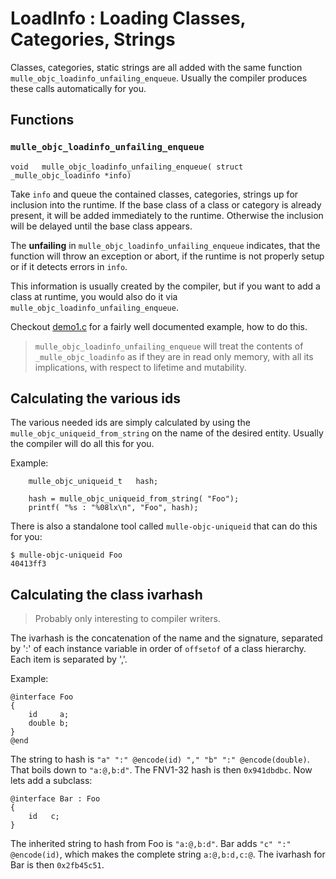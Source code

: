 # LoadInfo : Loading Classes, Categories, Strings

Classes, categories, static strings are all added with the same function
`mulle_objc_loadinfo_unfailing_enqueue`. Usually the compiler produces these calls automatically for you.

## Functions

### `mulle_objc_loadinfo_unfailing_enqueue`

```
void   mulle_objc_loadinfo_unfailing_enqueue( struct _mulle_objc_loadinfo *info)
```

Take `info` and queue the contained classes, categories, strings up for inclusion into the runtime. If the base class of a class or category is already present, it will be added immediately to the runtime. Otherwise the inclusion will be delayed until the base class appears.

The **unfailing** in `mulle_objc_loadinfo_unfailing_enqueue` indicates, that the function will throw an exception or abort, if the runtime is not properly setup or if it detects errors in `info`.

This information is usually created by the compiler, but if you want to add a class at runtime, you would also do it via `mulle_objc_loadinfo_unfailing_enqueue`.

Checkout [demo1.c](../tests/demo/demo1.c) for a fairly well documented example, how to do this.

> `mulle_objc_loadinfo_unfailing_enqueue` will treat the contents of
>  `_mulle_objc_loadinfo` as if they are in read only memory, with all
> its implications, with respect to lifetime and mutability.


## Calculating the various ids

The various needed ids are simply calculated by using the `mulle_objc_uniqueid_from_string` on the name of the desired entity.  Usually the compiler will do all this for you.

Example:

```
	mulle_objc_uniqueid_t   hash;

	hash = mulle_objc_uniqueid_from_string( "Foo");
	printf( "%s : "%08lx\n", "Foo", hash);
```

There is also a standalone tool called `mulle-objc-uniqueid` that can do this for you:

```
$ mulle-objc-uniqueid Foo
40413ff3
```


## Calculating the class ivarhash

> Probably only interesting to compiler writers.

The ivarhash is the concatenation of the name and the signature, separated by ':' of each instance variable in order of `offsetof` of a class hierarchy. Each item is separated by ','.

Example:

```
@interface Foo
{
	id     a;
	double b;
}
@end
```

The string to hash is `"a" ":" @encode(id) "," "b" ":" @encode(double)`. That boils down to `"a:@,b:d"`. The FNV1-32 hash is then `0x941dbdbc`.
Now lets add a subclass:


```
@interface Bar : Foo
{
	id   c;
}
```

The inherited string to hash from Foo is `"a:@,b:d"`. Bar adds `"c" ":" @encode(id)`, which makes the complete string `a:@,b:d,c:@`. The  ivarhash  for Bar is then `0x2fb45c51`.
